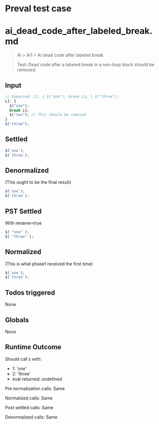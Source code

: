 # Preval test case

# ai_dead_code_after_labeled_break.md

> Ai > Ai1 > Ai dead code after labeled break
>
> Test: Dead code after a labeled break in a non-loop block should be removed.

## Input

`````js filename=intro
// Expected: L1: { $("one"); break L1; } $("three");
L1: {
  $("one");
  break L1;
  $("two"); // This should be removed
}
$("three");
`````


## Settled


`````js filename=intro
$(`one`);
$(`three`);
`````


## Denormalized
(This ought to be the final result)

`````js filename=intro
$(`one`);
$(`three`);
`````


## PST Settled
With rename=true

`````js filename=intro
$( "one" );
$( "three" );
`````


## Normalized
(This is what phase1 received the first time)

`````js filename=intro
$(`one`);
$(`three`);
`````


## Todos triggered


None


## Globals


None


## Runtime Outcome


Should call `$` with:
 - 1: 'one'
 - 2: 'three'
 - eval returned: undefined

Pre normalization calls: Same

Normalized calls: Same

Post settled calls: Same

Denormalized calls: Same

